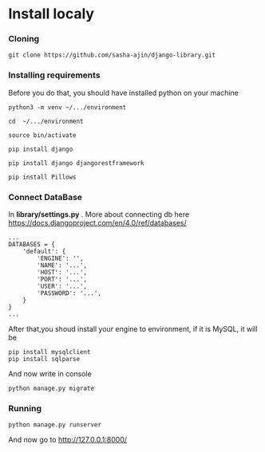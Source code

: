 # Install localy 

### Cloning

```
git clone https://github.com/sasha-ajin/django-library.git
```

### Installing requirements

Before you do that, you should have installed python on your machine

```
python3 -m venv ~/.../environment

cd  ~/.../environment

source bin/activate

pip install django 

pip install django djangorestframework

pip install Pillows
```

### Connect DataBase

In **library/settings.py** . More about connecting db here https://docs.djangoproject.com/en/4.0/ref/databases/

```
...
DATABASES = {
    'default': {
        'ENGINE': '',
        'NAME': '...',
        'HOST': '...',
        'PORT': '...',
        'USER': '...',
        'PASSWORD': '...',
    }
}
...
```
After that,you shoud install your engine to environment, if it is MySQL, it will be 

```
pip install mysqlclient
pip install sqlparse
```

And now write in console

```
python manage.py migrate
```

### Running

```
python manage.py runserver 
```
And now go to http://127.0.0.1:8000/



